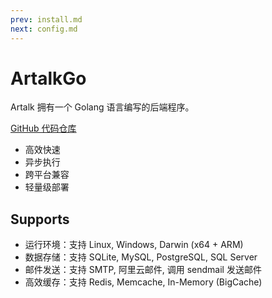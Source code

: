 ```yaml
---
prev: install.md
next: config.md
---
```


# ArtalkGo

Artalk 拥有一个 Golang 语言编写的后端程序。

[GitHub 代码仓库](https://github.com/ArtalkJS/ArtalkGo)

- 高效快速
- 异步执行
- 跨平台兼容
- 轻量级部署

## Supports

- 运行环境：支持 Linux, Windows, Darwin (x64 + ARM)
- 数据存储：支持 SQLite, MySQL, PostgreSQL, SQL Server
- 邮件发送：支持 SMTP, 阿里云邮件, 调用 sendmail 发送邮件
- 高效缓存：支持 Redis, Memcache, In-Memory (BigCache)
